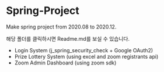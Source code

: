 # Spring-Project
Make spring project from 2020.08 to 2020.12.

해당 폴더를 클릭하시면 Readme.md를 보실 수 있습니다.

- Login System (j_spring_security_check + Google OAuth2)
- Prize Lottery System (using excel and zoom registrants api)
- Zoom Admin Dashboard (using zoom sdk)
